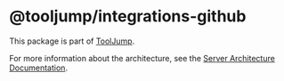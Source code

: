 # @tooljump/integrations-github

This package is part of [ToolJump](http://localhost:3001/).

For more information about the architecture, see the [Server Architecture Documentation](http://localhost:3001/docs/server-architecture).

